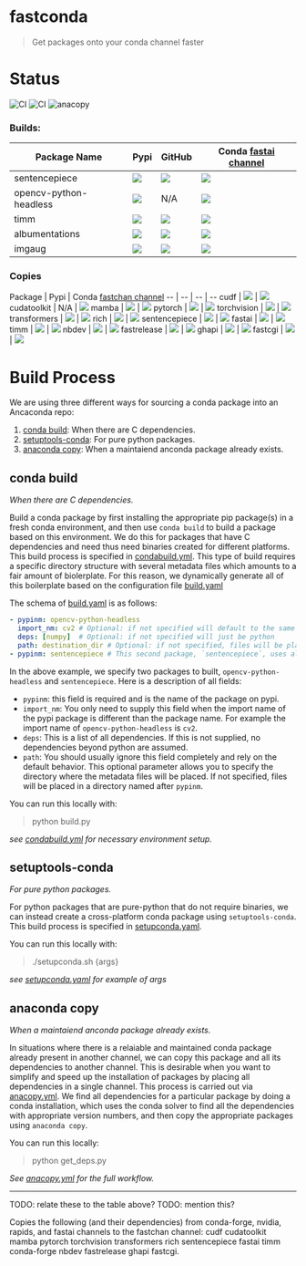 # fastconda

> Get packages onto your conda channel faster

# Status

 ![CI](https://github.com/fastai/fastconda/workflows/setupconda/badge.svg) ![CI](https://github.com/fastai/fastconda/workflows/condabuild/badge.svg) ![anacopy](https://github.com/fastai/fastconda/workflows/anacopy/badge.svg)

### Builds:

Package Name | Pypi | GitHub | Conda [fastai channel](https://anaconda.org/fastai/repo)
-- | -- | -- | -- 
sentencepiece | ![](https://img.shields.io/pypi/v/sentencepiece) |  ![](https://img.shields.io/github/v/release/google/sentencepiece) | ![](https://img.shields.io/conda/vn/fastai/sentencepiece)
opencv-python-headless | ![](https://img.shields.io/pypi/v/opencv-python-headless) |  N/A | ![](https://img.shields.io/conda/vn/fastai/opencv-python-headless)
timm |  ![](https://img.shields.io/pypi/v/timm) | ![](https://img.shields.io/github/v/release/rwightman/pytorch-image-models) | ![](https://img.shields.io/conda/vn/fastai/timm)
albumentations | ![](https://img.shields.io/pypi/v/albumentations) |  ![](https://img.shields.io/github/v/release/albumentations-team/albumentations) | ![](https://img.shields.io/conda/vn/fastai/albumentations) 
imgaug | ![](https://img.shields.io/pypi/v/imgaug) |  ![](https://img.shields.io/github/v/release/aleju/imgaug) | ![](https://img.shields.io/conda/vn/fastai/imgaug)


### Copies 

Package | Pypi | Conda [fastchan channel](https://anaconda.org/fastai/repo)
-- | -- | -- | --
cudf | ![](https://img.shields.io/pypi/v/cudf ) | ![](https://img.shields.io/conda/vn/fastchan/cudf )
cudatoolkit | N/A | ![](https://img.shields.io/conda/vn/fastchan/cudatoolkit )
mamba | ![](https://img.shields.io/pypi/v/mamba ) | ![](https://img.shields.io/conda/vn/fastchan/mamba )
pytorch | ![](https://img.shields.io/pypi/v/pytorch ) | ![](https://img.shields.io/conda/vn/fastchan/pytorch)
torchvision | ![](https://img.shields.io/pypi/v/torchvision ) | ![](https://img.shields.io/conda/vn/fastchan/torchvision)
transformers | ![](https://img.shields.io/pypi/v/transformers ) | ![](https://img.shields.io/conda/vn/fastchan/transformers)
rich | ![](https://img.shields.io/pypi/v/rich ) | ![](https://img.shields.io/conda/vn/fastchan/rich )
sentencepiece | ![](https://img.shields.io/pypi/v/sentencepiece) | ![](https://img.shields.io/conda/vn/fastchan/sentencepiece)
fastai | ![](https://img.shields.io/pypi/v/fastai ) | ![](https://img.shields.io/conda/vn/fastchan/fastai )
timm | ![](https://img.shields.io/pypi/v/timm ) | ![](https://img.shields.io/conda/vn/fastchan/timm )
nbdev | ![](https://img.shields.io/pypi/v/nbdev ) | ![](https://img.shields.io/conda/vn/fastchan/nbdev )
fastrelease | ![](https://img.shields.io/pypi/v/fastrelease) | ![](https://img.shields.io/conda/vn/fastchan/fastrelease)
ghapi | ![](https://img.shields.io/pypi/v/ghapi ) | ![](https://img.shields.io/conda/vn/fastchan/ghapi )
fastcgi | ![](https://img.shields.io/pypi/v/fastcgi) | ![](https://img.shields.io/conda/vn/fastchan/fastcgi)



# Build Process

We are using three different ways for sourcing a conda package into an Ancaconda repo:

1. [conda build](#conda-build): When there are C dependencies.
2. [setuptools-conda](#setuptools-conda): For pure python packages.
3. [anaconda copy](#anaconda-copy): When a maintaiend anconda package already exists.

## conda build

_When there are C dependencies._

Build a conda package by first installing the appropriate pip package(s) in a fresh conda environment, and then use `conda build` to build a package based on this environment.  We do this for packages that have C dependencies and need thus need binaries created for different platforms. This build process is specified in [condabuild.yml](.github/workflows/condabuild.yml).  This type of build requires a specific directory structure with several metadata files which amounts to a fair amount of biolerplate. For this reason, we dynamically generate all of this boilerplate based on the configuration file [build.yaml](./build.yaml)

The schema of [build.yaml](./build.yaml) is as follows:

```yaml
- pypinm: opencv-python-headless
  import_nm: cv2 # Optional: if not specified will default to the same as pypinm
  deps: [numpy]  # Optional: if not specified will just be python
  path: destination_dir # Optional: if not specified, files will be placed in a directory named after `pypinm`
- pypinm: sentencepiece # This second package, `sentencepiece`, uses all of the defaults.
```

In the above example, we specify two packages to built, `opencv-python-headless` and `sentencepiece`.  Here is a description of all fields:

- `pypinm`: this field is required and is the name of the package on pypi.
- `import_nm`: You only need to supply this field when the import name of the pypi package is different than the package name.  For example the import name of `opencv-python-headless` is `cv2`. 
- `deps`: This is a list of all dependencies.  If this is not supplied, no dependencies beyond python are assumed.
- `path`: You should usually ignore this field completely and rely on the default behavior. This optional parameter allows you to specify the directory where the metadata files will be placed.  If not specified, files will be placed in a directory named after `pypinm`.

You can run this locally with:

> python build.py

_see [condabuild.yml](.github/workflows/condabuild.yml) for necessary environment setup._

##  setuptools-conda

_For pure python packages._

For python packages that are pure-python that do not require binaries, we can instead create a cross-platform conda package using `setuptools-conda`.  This build process is specified in [setupconda.yaml](.github/workflows/setupconda.yaml).  

You can run this locally with:

> ./setupconda.sh {args}

_see [setupconda.yaml](.github/workflows/setupconda.yaml) for example of args_

##  anaconda copy

_When a maintaiend anconda package already exists._

In situations where there is a relaiable and maintained conda package already present in another channel, we can copy this package and all its dependencies to another channel.  This is desirable when you want to simplify and speed up the installation of packages by placing all dependencies in a single channel.  This process is carried out via [anacopy.yml](.github/workflows/anacopy.yml).  We find all dependencies for a particular package by doing a conda installation, which uses the conda solver to find all the dependencies with appropriate version numbers, and then copy the appropriate packages using `anaconda copy`.

You can run this locally:

>  python get_deps.py

_See [anacopy.yml](.github/workflows/anacopy.yml) for the full workflow._



---

TODO: relate these to the table above?
TODO: mention this?

Copies the following (and their dependencies) from conda-forge, nvidia, rapids, and fastai channels to the fastchan channel: cudf cudatoolkit mamba pytorch torchvision transformers rich sentencepiece fastai timm conda-forge nbdev fastrelease ghapi fastcgi.


